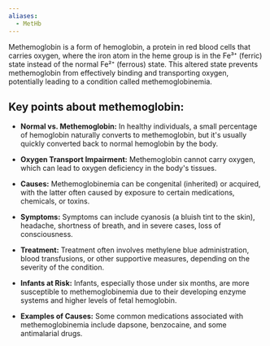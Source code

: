 ```yaml
---
aliases:
  - MetHb
---
```

Methemoglobin is a form of hemoglobin, a protein in red blood cells that carries oxygen, where the iron atom in the heme group is in the Fe³⁺ (ferric) state instead of the normal Fe²⁺ (ferrous) state. This altered state prevents methemoglobin from effectively binding and transporting oxygen, potentially leading to a condition called methemoglobinemia. 

## Key points about methemoglobin:

- **Normal vs. Methemoglobin:**
    In healthy individuals, a small percentage of hemoglobin naturally converts to methemoglobin, but it's usually quickly converted back to normal hemoglobin by the body. 

- **Oxygen Transport Impairment:**
    Methemoglobin cannot carry oxygen, which can lead to oxygen deficiency in the body's tissues. 

- **Causes:**
    Methemoglobinemia can be congenital (inherited) or acquired, with the latter often caused by exposure to certain medications, chemicals, or toxins. 

- **Symptoms:**
    Symptoms can include cyanosis (a bluish tint to the skin), headache, shortness of breath, and in severe cases, loss of consciousness. 

- **Treatment:**
    Treatment often involves methylene blue administration, blood transfusions, or other supportive measures, depending on the severity of the condition. 

- **Infants at Risk:**
    Infants, especially those under six months, are more susceptible to methemoglobinemia due to their developing enzyme systems and higher levels of fetal hemoglobin. 

- **Examples of Causes:**
    Some common medications associated with methemoglobinemia include dapsone, benzocaine, and some antimalarial drugs.
